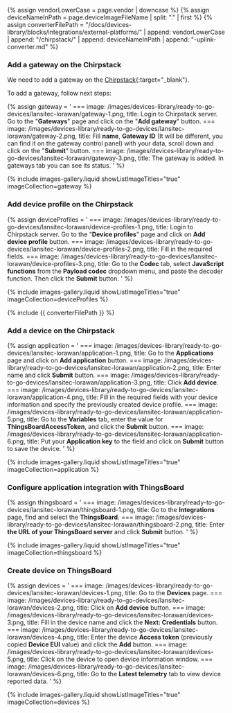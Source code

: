 {% assign vendorLowerCase = page.vendor | downcase %}
{% assign deviceNameInPath = page.deviceImageFileName | split: "." | first %}
{% assign converterFilePath = "/docs/devices-library/blocks/integrations/external-platforms/" | append: vendorLowerCase | append: "/chirpstack/" | append: deviceNameInPath | append: "-uplink-converter.md" %}

### Add a gateway on the Chirpstack

We need to add a gateway on the [Chirpstack](https://chirpstack.io/){:target="_blank"}.

To add a gateway, follow next steps:

{% assign gateway = '
    ===
        image: /images/devices-library/ready-to-go-devices/lansitec-lorawan/gateway-1.png,
        title: Login to Chirpstack server. Go to the "**Gateways**" page and click on the "**Add gateway**" button.
    ===
        image: /images/devices-library/ready-to-go-devices/lansitec-lorawan/gateway-2.png,
        title: Fill **name**, **Gateway ID** (It will be different, you can find it on the gateway control panel) with your data, scroll down and click on the "**Submit**" button.
    ===
        image: /images/devices-library/ready-to-go-devices/lansitec-lorawan/gateway-3.png,
        title: The gateway is added. In gateways tab you can see its status.
'
%}

{% include images-gallery.liquid showListImageTitles="true" imageCollection=gateway %}

### Add device profile on the Chirpstack

{% assign deviceProfiles = '
    ===
        image: /images/devices-library/ready-to-go-devices/lansitec-lorawan/device-profiles-1.png,
        title: Login to Chirpstack server. Go to the "**Device profiles**" page and click on **Add device profile** button.
    ===
        image: /images/devices-library/ready-to-go-devices/lansitec-lorawan/device-profiles-2.png,
        title: Fill in the required fields.
    ===
        image: /images/devices-library/ready-to-go-devices/lansitec-lorawan/device-profiles-3.png,
        title: Go to the **Codec** tab, select **JavaScript functions** from the **Payload codec** dropdown menu, and paste the decoder function. Then click the **Submit** button.
'
%}

{% include images-gallery.liquid showListImageTitles="true" imageCollection=deviceProfiles %}

{% include {{ converterFilePath }} %}

### Add a device on the Chirpstack

{% assign application = '
    ===
        image: /images/devices-library/ready-to-go-devices/lansitec-lorawan/application-1.png,
        title: Go to the **Applications** page and click on **Add application** button.
    ===
        image: /images/devices-library/ready-to-go-devices/lansitec-lorawan/application-2.png,
        title: Enter name and click **Submit** button.
    ===
        image: /images/devices-library/ready-to-go-devices/lansitec-lorawan/application-3.png,
        title: Click **Add device**.
    ===
        image: /images/devices-library/ready-to-go-devices/lansitec-lorawan/application-4.png,
        title: Fill in the required fields with your device information and specify the previously created device profile.
    ===
        image: /images/devices-library/ready-to-go-devices/lansitec-lorawan/application-5.png,
        title: Go to the **Variables** tab, enter the value for **ThingsBoardAccessToken**, and click the **Submit** button.
    ===
        image: /images/devices-library/ready-to-go-devices/lansitec-lorawan/application-6.png,
        title: Put your **Application key** to the field and click on **Submit** button to save the device.
'
%}

{% include images-gallery.liquid showListImageTitles="true" imageCollection=application %}

### Configure application integration with ThingsBoard

{% assign thingsboard = '
    ===
        image: /images/devices-library/ready-to-go-devices/lansitec-lorawan/thingsboard-1.png,
        title: Go to the **Integrations** page, find and select the **ThingsBoard**.
    ===
        image: /images/devices-library/ready-to-go-devices/lansitec-lorawan/thingsboard-2.png,
        title: Enter **the URL of your ThingsBoard server** and click **Submit** button.
'
%}

{% include images-gallery.liquid showListImageTitles="true" imageCollection=thingsboard %}

### Create device on ThingsBoard

{% assign devices = '
    ===
        image: /images/devices-library/ready-to-go-devices/lansitec-lorawan/devices-1.png,
        title: Go to the **Devices** page.
    ===
        image: /images/devices-library/ready-to-go-devices/lansitec-lorawan/devices-2.png,
        title: Click on **Add device** button.
    ===
        image: /images/devices-library/ready-to-go-devices/lansitec-lorawan/devices-3.png,
        title: Fill in the device name and click the **Next: Credentials** button.
    ===
        image: /images/devices-library/ready-to-go-devices/lansitec-lorawan/devices-4.png,
        title: Enter the device **Access token** (previously copied **Device EUI** value) and click the **Add** button.
    ===
        image: /images/devices-library/ready-to-go-devices/lansitec-lorawan/devices-5.png,
        title: Click on the device to open device information window.
    ===
        image: /images/devices-library/ready-to-go-devices/lansitec-lorawan/devices-6.png,
        title: Go to the **Latest telemetry** tab to view device reported data.
'
%}

{% include images-gallery.liquid showListImageTitles="true" imageCollection=devices %}